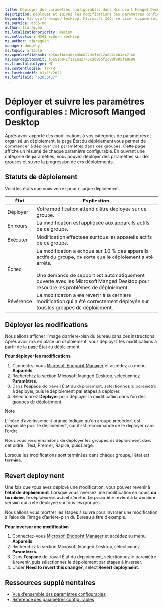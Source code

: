 ```yaml
---
title: Déployer des paramètres configurables dans Microsoft Manged Desktop
description: Déployez et suivez les modifications des paramètres configurables dans Microsoft Manged Desktop.
keywords: Microsoft Manged Desktop, Microsoft 365, service, documentation, déployer, déploiement par étapes, paramètres configurables
ms.service: m365-md
author: tiaraquan
ms.localizationpriority: medium
ms.collection: M365-modern-desktop
ms.author: tiaraquan
manager: dougeby
ms.topic: article
ms.openlocfilehash: 4950afb8446eb9b687749fc657a6826bb1eb7768
ms.sourcegitcommit: a6651b841f111ea2776cab88bf2c80f805fa8e09
ms.translationtype: MT
ms.contentlocale: fr-FR
ms.lasthandoff: 01/13/2022
ms.locfileid: "62035437"
---
```

# <a name="deploy-and-track-configurable-settings---microsoft-managed-desktop"></a>Déployer et suivre les paramètres configurables : Microsoft Manged Desktop

Après avoir apporté des modifications à vos catégories de paramètres et organisé un déploiement, la page État du déploiement vous permet de commencer à déployer vos paramètres dans des groupes. Cette page affiche un résumé de chaque paramètre configurable. En ouvrant une catégorie de paramètres, vous pouvez déployer des paramètres sur des groupes et suivre la progression de ces déploiements.

## <a name="deployment-statuses"></a>Statuts de déploiement

Voici les états que vous verrez pour chaque déploiement.

État | Explication
--- | ---
Déployer | Votre modification attend d’être déployée sur ce groupe.
En cours | La modification est appliquée aux appareils actifs de ce groupe.
Exécuter | Modification effectuée sur tous les appareils actifs de ce groupe.
Échec | La modification a échoué sur 10 % des appareils actifs du groupe, de sorte que le déploiement a été arrêté.<br><br> Une demande de support est automatiquement ouverte avec les Microsoft Manged Desktop pour résoudre les problèmes de déploiement.
Révérence | La modification a été revenir à la dernière modification qui a été correctement déployée sur tous les groupes de déploiement.

## <a name="deploy-changes"></a>Déployer les modifications

Nous allons afficher l’image d’arrière-plan du bureau dans ces instructions. Après avoir mis en place un déploiement, vous déployez les modifications à partir de la page État du déploiement.

**Pour déployer les modifications**

1. Connectez-vous [Microsoft Endpoint Manager](https://endpoint.microsoft.com/) et accédez au menu **Appareils**
2. Recherchez la section Microsoft Manged Desktop, sélectionnez **Paramètres**.
3. Dans **l’espace** de travail État du déploiement, sélectionnez le paramètre à déployer, puis le déploiement par étapes à déployer.
4. Sélectionnez **Déployer** pour déployer la modification dans l’un des groupes de déploiement.

> [!NOTE]
> L’icône d’avertissement orange indique qu’un groupe précédent est disponible pour le déploiement, car il est recommandé de le déployer dans l’ordre.

<!-- Needs picture updated to show MEM ![Deployment status workspace. Trusted sites pane on the right. In the Deployment groups section are three columns: deployment groups, devices, and status. In the status column, "deploy" is highlighted.](../../media/1deployedit.png) -->

Nous vous recommandons de déployer les groupes de déploiement dans cet ordre : Test, Premier, Rapide, puis Large. 

Lorsque les modifications sont terminées dans chaque groupe, l’état est **terminé.**

<!-- Needs picture updated to show MEM ![Deployment status workspace with columns for date updated, version, test, first, fast, and broad. The Proxy row is expanded, showing a dated setting flagged as "complete" in each of the four deployment groups.](../../media/2completeedit.png) -->

## <a name="revert-deployment"></a>Revert deployment

Une fois que vous avez déployé une modification, vous pouvez revenir à **l’état de déploiement.** Lorsque vous inversez une modification en cours **ou** **terminée,** le déploiement actuel s’arrête. Le paramètre revient à la dernière version qui a été déployée sur tous les groupes.

Nous allons vous montrer les étapes à suivre pour inverser une modification à l’aide de l’image d’arrière-plan du Bureau à titre d’exemple. 

**Pour inverser une modification**

1. Connectez-vous [Microsoft Endpoint Manager](https://endpoint.microsoft.com/) et accédez au menu **Appareils**
2. Recherchez la section Microsoft Manged Desktop, sélectionnez **Paramètres**.
3. Dans **l’espace** de travail État du déploiement, sélectionnez le paramètre à revenir, puis sélectionnez le déploiement par étapes à inverser.
4. Under **Need to revert this change?**, select **Revert deployment**.

<!-- Needs picture updated to show MEM ![Deployment status workspace. Browser start pages is selected, opening a pane on the right side with data about the submitted change and its status. At the bottom is the "need to revert this change" area where you can select "Revert deployment."](../../media/3revert.png) -->

## <a name="additional-resources"></a>Ressources supplémentaires

- [Vue d’ensemble des paramètres configurables](config-setting-overview.md)
- [Référence des paramètres configurables](config-setting-ref.md) 
